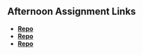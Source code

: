 ## Afternoon Assignment Links

* **[Repo](https://github.com/KuzneY2K/AllSpice)**
* **[Repo](https://github.com/MarkKuzne/<ASSIGNMENT_REPO>)**
* **[Repo](https://github.com/MarkKuzne/<ASSIGNMENT_REPO>)**
